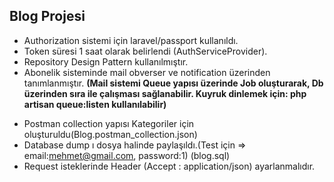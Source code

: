 ## Blog Projesi

- Authorization sistemi için laravel/passport kullanıldı.
- Token süresi 1 saat olarak belirlendi (AuthServiceProvider).
- Repository Design Pattern kullanılmıştır.
- Abonelik sisteminde mail obverser ve notification üzerinden tanımlanmıştır.
**(Mail sistemi Queue yapısı üzerinde Job oluşturarak, Db üzerinden sıra ile çalışması sağlanabilir. Kuyruk dinlemek için: php artisan queue:listen kullanılabilir)**

* Postman collection yapısı Kategoriler için oluşturuldu(Blog.postman_collection.json)
* Database dump ı dosya halinde paylaşıldı.(Test için => email:mehmet@gmail.com, password:1) (blog.sql)
* Request isteklerinde Header (Accept : application/json) ayarlanmalıdır.
